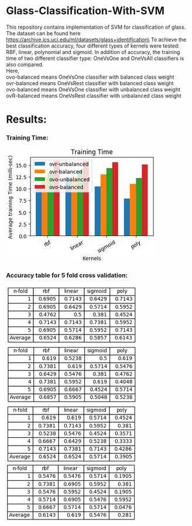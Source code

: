 # Glass-Classification-With-SVM
This repository contains implementation of SVM for classification of glass. The dataset can be found here
https://archive.ics.uci.edu/ml/datasets/glass+identification\
To achieve the best classification accuracy, four different types of kernels were tested: RBF, linear, polynomial and sigmoid.
In addition of accuracy, the training time of two different classifier type: OneVsOne and OneVsAll classifiers is also compared. \
Here, \
ovo-balanced means OneVsOne classifier with balanced class weight \
ovr-balanced means OneVsRest classifier with balanced class weight \
ovo-balanced means OneVsOne classifier with unbalanced class weight \
ovR-balanced means OneVsRest classifier with unbalanced class weight 

# Results:

### Training Time: 
 
![html dark](https://github.com/sdevkota007/Glass-Classification-With-SVM/blob/master/screenshots/training-time.png)

### Accuracy table for 5 fold cross validation:

![html dark](https://github.com/sdevkota007/Glass-Classification-With-SVM/blob/master/screenshots/accuracy1.png) \
![html dark](https://github.com/sdevkota007/Glass-Classification-With-SVM/blob/master/screenshots/accuracy2.png) \
![html dark](https://github.com/sdevkota007/Glass-Classification-With-SVM/blob/master/screenshots/accuracy3.png) \
![html dark](https://github.com/sdevkota007/Glass-Classification-With-SVM/blob/master/screenshots/accuracy4.png)